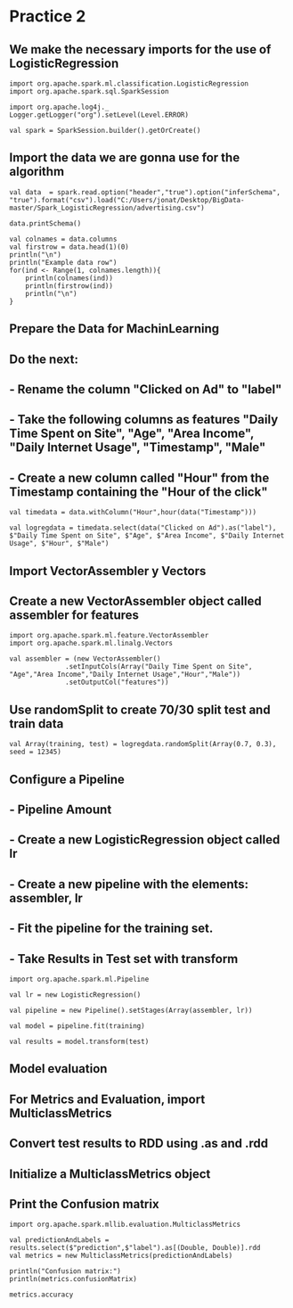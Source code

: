 # Practice 2

## We make the necessary imports for the use of LogisticRegression
    import org.apache.spark.ml.classification.LogisticRegression
    import org.apache.spark.sql.SparkSession

    import org.apache.log4j._
    Logger.getLogger("org").setLevel(Level.ERROR)

    val spark = SparkSession.builder().getOrCreate()
## Import the data we are gonna use for the algorithm
    val data  = spark.read.option("header","true").option("inferSchema", "true").format("csv").load("C:/Users/jonat/Desktop/BigData-master/Spark_LogisticRegression/advertising.csv")

    data.printSchema()

    val colnames = data.columns
    val firstrow = data.head(1)(0)
    println("\n")
    println("Example data row")
    for(ind <- Range(1, colnames.length)){
        println(colnames(ind))
        println(firstrow(ind))
        println("\n")
    }
    
## Prepare the Data for MachinLearning

## Do the next:
## - Rename the column "Clicked on Ad" to "label"
## - Take the following columns as features "Daily Time Spent on Site", "Age", "Area Income", "Daily Internet Usage", "Timestamp", "Male"
## - Create a new column called "Hour" from the Timestamp containing the "Hour of the click"
    val timedata = data.withColumn("Hour",hour(data("Timestamp")))

    val logregdata = timedata.select(data("Clicked on Ad").as("label"), $"Daily Time Spent on Site", $"Age", $"Area Income", $"Daily Internet Usage", $"Hour", $"Male")
## Import VectorAssembler y Vectors

## Create a new VectorAssembler object called assembler for features 
    import org.apache.spark.ml.feature.VectorAssembler
    import org.apache.spark.ml.linalg.Vectors

    val assembler = (new VectorAssembler()
                  .setInputCols(Array("Daily Time Spent on Site", "Age","Area Income","Daily Internet Usage","Hour","Male"))
                  .setOutputCol("features"))



## Use randomSplit to create 70/30 split test and train data
    val Array(training, test) = logregdata.randomSplit(Array(0.7, 0.3), seed = 12345)

## Configure a Pipeline

## - Pipeline Amount
## - Create a new LogisticRegression object called lr

## - Create a new pipeline with the elements: assembler, lr

## - Fit the pipeline for the training set.


## - Take Results in Test set with transform

    import org.apache.spark.ml.Pipeline

    val lr = new LogisticRegression()

    val pipeline = new Pipeline().setStages(Array(assembler, lr))

    val model = pipeline.fit(training)

    val results = model.transform(test)
    
## Model evaluation

## For Metrics and Evaluation, import MulticlassMetrics

## Convert test results to RDD using .as and .rdd

## Initialize a MulticlassMetrics object

## Print the Confusion matrix
    import org.apache.spark.mllib.evaluation.MulticlassMetrics

    val predictionAndLabels = results.select($"prediction",$"label").as[(Double, Double)].rdd
    val metrics = new MulticlassMetrics(predictionAndLabels)

    println("Confusion matrix:")
    println(metrics.confusionMatrix)

    metrics.accuracy
